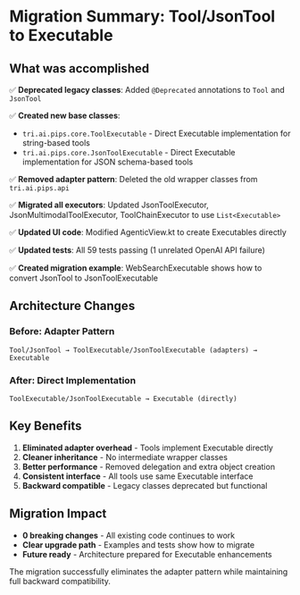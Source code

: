 # Migration Summary: Tool/JsonTool to Executable

## What was accomplished

✅ **Deprecated legacy classes**: Added `@Deprecated` annotations to `Tool` and `JsonTool`

✅ **Created new base classes**: 
- `tri.ai.pips.core.ToolExecutable` - Direct Executable implementation for string-based tools
- `tri.ai.pips.core.JsonToolExecutable` - Direct Executable implementation for JSON schema-based tools

✅ **Removed adapter pattern**: Deleted the old wrapper classes from `tri.ai.pips.api`

✅ **Migrated all executors**: Updated JsonToolExecutor, JsonMultimodalToolExecutor, ToolChainExecutor to use `List<Executable>`

✅ **Updated UI code**: Modified AgenticView.kt to create Executables directly

✅ **Updated tests**: All 59 tests passing (1 unrelated OpenAI API failure)

✅ **Created migration example**: WebSearchExecutable shows how to convert JsonTool to JsonToolExecutable

## Architecture Changes

### Before: Adapter Pattern
```
Tool/JsonTool → ToolExecutable/JsonToolExecutable (adapters) → Executable
```

### After: Direct Implementation  
```
ToolExecutable/JsonToolExecutable → Executable (directly)
```

## Key Benefits

1. **Eliminated adapter overhead** - Tools implement Executable directly
2. **Cleaner inheritance** - No intermediate wrapper classes
3. **Better performance** - Removed delegation and extra object creation
4. **Consistent interface** - All tools use same Executable interface
5. **Backward compatible** - Legacy classes deprecated but functional

## Migration Impact

- **0 breaking changes** - All existing code continues to work
- **Clear upgrade path** - Examples and tests show how to migrate
- **Future ready** - Architecture prepared for Executable enhancements

The migration successfully eliminates the adapter pattern while maintaining full backward compatibility.